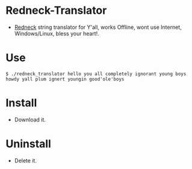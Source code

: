 # Redneck-Translator

- [Redneck](https://wikipedia.org/wiki/Redneck) string translator for Y'all, works Offline, wont use Internet, Windows/Linux, bless your heart!.


# Use

```console
$ ./redneck_translator hello you all completely ignorant young boys
howdy yall plum ignert youngin good'ole'boys
```


# Install

- Download it.


# Uninstall

- Delete it.
